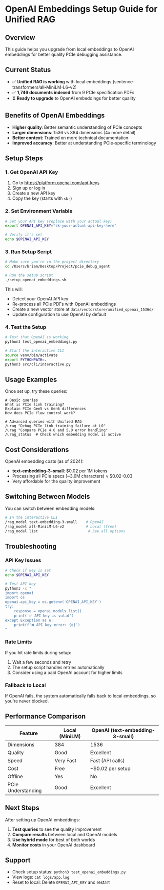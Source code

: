 # OpenAI Embeddings Setup Guide for Unified RAG

## Overview
This guide helps you upgrade from local embeddings to OpenAI embeddings for better quality PCIe debugging assistance.

## Current Status
- ✅ **Unified RAG is working** with local embeddings (sentence-transformers/all-MiniLM-L6-v2)
- ✅ **1,746 documents indexed** from 9 PCIe specification PDFs
- ⏳ **Ready to upgrade** to OpenAI embeddings for better quality

## Benefits of OpenAI Embeddings
- **Higher quality**: Better semantic understanding of PCIe concepts
- **Larger dimensions**: 1536 vs 384 dimensions (4x more detail)
- **Better context**: Trained on more technical documentation
- **Improved accuracy**: Better at understanding PCIe-specific terminology

## Setup Steps

### 1. Get OpenAI API Key
1. Go to https://platform.openai.com/api-keys
2. Sign up or log in
3. Create a new API key
4. Copy the key (starts with `sk-`)

### 2. Set Environment Variable
```bash
# Set your API key (replace with your actual key)
export OPENAI_API_KEY="sk-your-actual-api-key-here"

# Verify it's set
echo $OPENAI_API_KEY
```

### 3. Run Setup Script
```bash
# Make sure you're in the project directory
cd /Users/brian/Desktop/Project/pcie_debug_agent

# Run the setup script
./setup_openai_embeddings.sh
```

This will:
- Detect your OpenAI API key
- Re-process all PCIe PDFs with OpenAI embeddings
- Create a new vector store at `data/vectorstore/unified_openai_1536d/`
- Update configuration to use OpenAI by default

### 4. Test the Setup
```bash
# Test that OpenAI is working
python3 test_openai_embeddings.py

# Start the interactive CLI
source venv/bin/activate
export PYTHONPATH=.
python3 src/cli/interactive.py
```

## Usage Examples

Once set up, try these queries:

```
# Basic queries
What is PCIe link training?
Explain PCIe Gen5 vs Gen6 differences
How does PCIe flow control work?

# Advanced queries with Unified RAG
/urag "Debug PCIe link training failure at L0"
/urag "Compare PCIe 4.0 and 5.0 error handling"
/urag_status  # Check which embedding model is active
```

## Cost Considerations

OpenAI embedding costs (as of 2024):
- **text-embedding-3-small**: $0.02 per 1M tokens
- Processing all PCIe specs (~3.6M characters) ≈ $0.02-0.03
- Very affordable for the quality improvement

## Switching Between Models

You can switch between embedding models:

```bash
# In the interactive CLI
/rag_model text-embedding-3-small    # OpenAI
/rag_model all-MiniLM-L6-v2          # Local (free)
/rag_model list                       # See all options
```

## Troubleshooting

### API Key Issues
```bash
# Check if key is set
echo $OPENAI_API_KEY

# Test API key
python3 -c "
import openai
import os
openai.api_key = os.getenv('OPENAI_API_KEY')
try:
    response = openai.models.list()
    print('✅ API key is valid')
except Exception as e:
    print(f'❌ API key error: {e}')
"
```

### Rate Limits
If you hit rate limits during setup:
1. Wait a few seconds and retry
2. The setup script handles retries automatically
3. Consider using a paid OpenAI account for higher limits

### Fallback to Local
If OpenAI fails, the system automatically falls back to local embeddings, so you're never blocked.

## Performance Comparison

| Feature | Local (MiniLM) | OpenAI (text-embedding-3-small) |
|---------|----------------|----------------------------------|
| Dimensions | 384 | 1536 |
| Quality | Good | Excellent |
| Speed | Very Fast | Fast (API calls) |
| Cost | Free | ~$0.02 per setup |
| Offline | Yes | No |
| PCIe Understanding | Good | Excellent |

## Next Steps

After setting up OpenAI embeddings:

1. **Test queries** to see the quality improvement
2. **Compare results** between local and OpenAI models
3. **Use hybrid mode** for best of both worlds
4. **Monitor costs** in your OpenAI dashboard

## Support

- Check setup status: `python3 test_openai_embeddings.py`
- View logs: `cat logs/app.log`
- Reset to local: Delete `OPENAI_API_KEY` and restart